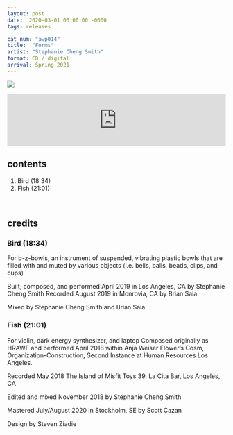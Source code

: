 ```yaml
---
layout: post
date:  2020-03-01 06:00:00 -0600
tags: releases

cat_num: "awp014"
title:  "Forms"
artist: "Stephanie Cheng Smith"
format: CD / digital
arrival: Spring 2021
---
```


![](https://awavepress.com/assets/01_awp014_front.jpg)

<iframe style="border: 0; width: 100%; height: 120px;" src="https://bandcamp.com/EmbeddedPlayer/album=3809926271/size=large/bgcol=ffffff/linkcol=333333/tracklist=false/artwork=small/transparent=true/" seamless></iframe>

## contents

1. Bird (18:34)
2. Fish (21:01)

<br/>

## credits

### Bird (18:34)

For b-z-bowls, an instrument of suspended, vibrating plastic bowls that are filled with and muted by various objects (i.e. bells, balls, beads, clips, and cups)

Built, composed, and performed April 2019 in Los Angeles, CA by Stephanie Cheng Smith
Recorded August 2019 in Monrovia, CA by Brian Saia

Mixed by Stephanie Cheng Smith and Brian Saia


### Fish (21:01)

For violin, dark energy synthesizer, and laptop
Composed originally as HRAWF and performed April 2018 within Anja Weiser Flower’s Cosm, Organization-Construction, Second Instance at Human Resources Los Angeles.

Recorded May 2018 The Island of Misfit Toys 39, La Cita Bar, Los Angeles, CA

Edited and mixed November 2018 by Stephanie Cheng Smith

Mastered July/August 2020 in Stockholm, SE by Scott Cazan

Design by Steven Ziadie

